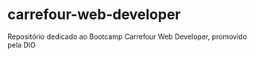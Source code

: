 # carrefour-web-developer
Repositório dedicado ao Bootcamp Carrefour Web Developer, promovido pela DIO
